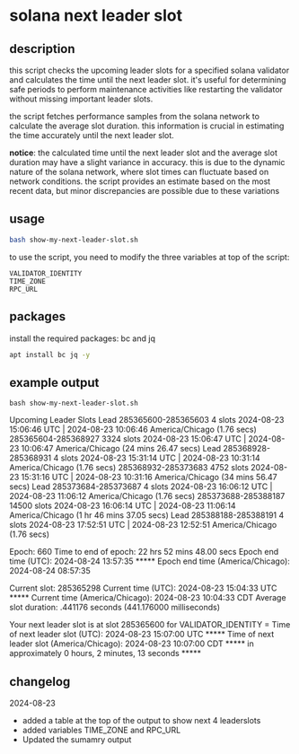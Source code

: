 # solana next leader slot

## description
this script checks the upcoming leader slots for a specified solana validator and calculates the time until the next leader slot. it's useful for determining safe periods to perform maintenance activities like restarting the validator without missing important leader slots.

the script fetches performance samples from the solana network to calculate the average slot duration. this information is crucial in estimating the time accurately until the next leader slot.

**notice**: the calculated time until the next leader slot and the average slot duration may have a slight variance in accuracy. this is due to the dynamic nature of the solana network, where slot times can fluctuate based on network conditions. the script provides an estimate based on the most recent data, but minor discrepancies are possible due to these variations

## usage

```bash
bash show-my-next-leader-slot.sh
```
to use the script, you need to modify the three variables at top of the script:
```
VALIDATOR_IDENTITY
TIME_ZONE
RPC_URL
```
## packages
install the required packages: bc and jq

```bash
apt install bc jq -y
```

## example output
```
bash show-my-next-leader-slot.sh
```
Upcoming Leader Slots
Lead  285365600-285365603  4 slots       2024-08-23 15:06:46 UTC | 2024-08-23 10:06:46 America/Chicago (1.76 secs)
      285365604-285368927  3324 slots    2024-08-23 15:06:47 UTC | 2024-08-23 10:06:47 America/Chicago (24 mins 26.47 secs)
Lead  285368928-285368931  4 slots       2024-08-23 15:31:14 UTC | 2024-08-23 10:31:14 America/Chicago (1.76 secs)
      285368932-285373683  4752 slots    2024-08-23 15:31:16 UTC | 2024-08-23 10:31:16 America/Chicago (34 mins 56.47 secs)
Lead  285373684-285373687  4 slots       2024-08-23 16:06:12 UTC | 2024-08-23 11:06:12 America/Chicago (1.76 secs)
      285373688-285388187  14500 slots   2024-08-23 16:06:14 UTC | 2024-08-23 11:06:14 America/Chicago (1 hr 46 mins 37.05 secs)
Lead  285388188-285388191  4 slots       2024-08-23 17:52:51 UTC | 2024-08-23 12:52:51 America/Chicago (1.76 secs)


Epoch: 660
Time to end of epoch: 22 hrs 52 mins 48.00 secs
Epoch end time (UTC): 2024-08-24 13:57:35 ***** Epoch end time (America/Chicago): 2024-08-24 08:57:35

Current slot: 285365298
Current time (UTC): 2024-08-23 15:04:33 UTC ***** Current time (America/Chicago): 2024-08-23 10:04:33 CDT
Average slot duration: .441176 seconds (441.176000 milliseconds)

Your next leader slot is at slot 285365600 for VALIDATOR_IDENTITY = <your-identity-pubkey>
Time of next leader slot (UTC): 2024-08-23 15:07:00 UTC ***** Time of next leader slot (America/Chicago): 2024-08-23 10:07:00 CDT
***** in approximately 0 hours, 2 minutes, 13 seconds *****


## changelog
2024-08-23
- added a table at the top of the output to show next 4 leaderslots
- added variables TIME_ZONE and RPC_URL
- Updated the sumamry output
```
